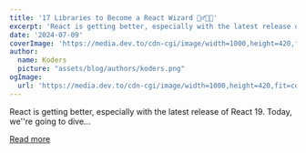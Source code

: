 ```yaml
---
title: '17 Libraries to Become a React Wizard 🧙‍♂️🔮✨'
excerpt: 'React is getting better, especially with the latest release of React 19.  Today, we''re going to dive...'
date: '2024-07-09'
coverImage: 'https://media.dev.to/cdn-cgi/image/width=1000,height=420,fit=cover,gravity=auto,format=auto/https%3A%2F%2Fdev-to-uploads.s3.amazonaws.com%2Fuploads%2Farticles%2F57d4tpfnlkytuuhkzrin.gif'
author:
  name: Koders
  picture: "assets/blog/authors/koders.png"
ogImage:
  url: 'https://media.dev.to/cdn-cgi/image/width=1000,height=420,fit=cover,gravity=auto,format=auto/https%3A%2F%2Fdev-to-uploads.s3.amazonaws.com%2Fuploads%2Farticles%2F57d4tpfnlkytuuhkzrin.gif'
---
```


React is getting better, especially with the latest release of React 19.  Today, we''re going to dive...

[Read more](https://dev.to/copilotkit/17-libraries-to-become-a-react-wizard-1g6k)

